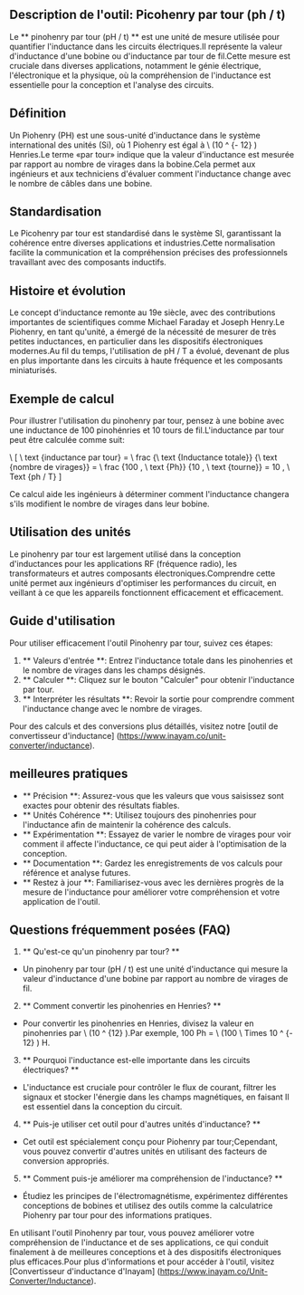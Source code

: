 ## Description de l'outil: Picohenry par tour (ph / t)

Le ** pinohenry par tour (pH / t) ** est une unité de mesure utilisée pour quantifier l'inductance dans les circuits électriques.Il représente la valeur d'inductance d'une bobine ou d'inductance par tour de fil.Cette mesure est cruciale dans diverses applications, notamment le génie électrique, l'électronique et la physique, où la compréhension de l'inductance est essentielle pour la conception et l'analyse des circuits.

## Définition

Un Piohenry (PH) est une sous-unité d'inductance dans le système international des unités (Si), où 1 Piohenry est égal à \ (10 ​​^ {- 12} \) Henries.Le terme «par tour» indique que la valeur d'inductance est mesurée par rapport au nombre de virages dans la bobine.Cela permet aux ingénieurs et aux techniciens d'évaluer comment l'inductance change avec le nombre de câbles dans une bobine.

## Standardisation

Le Picohenry par tour est standardisé dans le système SI, garantissant la cohérence entre diverses applications et industries.Cette normalisation facilite la communication et la compréhension précises des professionnels travaillant avec des composants inductifs.

## Histoire et évolution

Le concept d'inductance remonte au 19e siècle, avec des contributions importantes de scientifiques comme Michael Faraday et Joseph Henry.Le Piohenry, en tant qu'unité, a émergé de la nécessité de mesurer de très petites inductances, en particulier dans les dispositifs électroniques modernes.Au fil du temps, l'utilisation de pH / T a évolué, devenant de plus en plus importante dans les circuits à haute fréquence et les composants miniaturisés.

## Exemple de calcul

Pour illustrer l'utilisation du pinohenry par tour, pensez à une bobine avec une inductance de 100 pinohénries et 10 tours de fil.L'inductance par tour peut être calculée comme suit:

\ [
\ text {inductance par tour} = \ frac {\ text {Inductance totale}} {\ text {nombre de virages}} = \ frac {100 \, \ text {Ph}} {10 \, \ text {tourne}} = 10 \, \ Text {ph / T}
\]

Ce calcul aide les ingénieurs à déterminer comment l'inductance changera s'ils modifient le nombre de virages dans leur bobine.

## Utilisation des unités

Le pinohenry par tour est largement utilisé dans la conception d'inductances pour les applications RF (fréquence radio), les transformateurs et autres composants électroniques.Comprendre cette unité permet aux ingénieurs d'optimiser les performances du circuit, en veillant à ce que les appareils fonctionnent efficacement et efficacement.

## Guide d'utilisation

Pour utiliser efficacement l'outil Pinohenry par tour, suivez ces étapes:

1. ** Valeurs d'entrée **: Entrez l'inductance totale dans les pinohenries et le nombre de virages dans les champs désignés.
2. ** Calculer **: Cliquez sur le bouton "Calculer" pour obtenir l'inductance par tour.
3. ** Interpréter les résultats **: Revoir la sortie pour comprendre comment l'inductance change avec le nombre de virages.

Pour des calculs et des conversions plus détaillés, visitez notre [outil de convertisseur d'inductance] (https://www.inayam.co/unit-converter/inductance).

## meilleures pratiques

- ** Précision **: Assurez-vous que les valeurs que vous saisissez sont exactes pour obtenir des résultats fiables.
- ** Unités Cohérence **: Utilisez toujours des pinohenries pour l'inductance afin de maintenir la cohérence des calculs.
- ** Expérimentation **: Essayez de varier le nombre de virages pour voir comment il affecte l'inductance, ce qui peut aider à l'optimisation de la conception.
- ** Documentation **: Gardez les enregistrements de vos calculs pour référence et analyse futures.
- ** Restez à jour **: Familiarisez-vous avec les dernières progrès de la mesure de l'inductance pour améliorer votre compréhension et votre application de l'outil.

## Questions fréquemment posées (FAQ)

1. ** Qu'est-ce qu'un pinohenry par tour? **
- Un pinohenry par tour (pH / t) est une unité d'inductance qui mesure la valeur d'inductance d'une bobine par rapport au nombre de virages de fil.

2. ** Comment convertir les pinohenries en Henries? **
- Pour convertir les pinohenries en Henries, divisez la valeur en pinohenries par \ (10 ​​^ {12} \).Par exemple, 100 Ph = \ (100 \ Times 10 ^ {- 12} \) H.

3. ** Pourquoi l'inductance est-elle importante dans les circuits électriques? **
- L'inductance est cruciale pour contrôler le flux de courant, filtrer les signaux et stocker l'énergie dans les champs magnétiques, en faisant Il est essentiel dans la conception du circuit.

4. ** Puis-je utiliser cet outil pour d'autres unités d'inductance? **
- Cet outil est spécialement conçu pour Piohenry par tour;Cependant, vous pouvez convertir d'autres unités en utilisant des facteurs de conversion appropriés.

5. ** Comment puis-je améliorer ma compréhension de l'inductance? **
- Étudiez les principes de l'électromagnétisme, expérimentez différentes conceptions de bobines et utilisez des outils comme la calculatrice Piohenry par tour pour des informations pratiques.

En utilisant l'outil Pinohenry par tour, vous pouvez améliorer votre compréhension de l'inductance et de ses applications, ce qui conduit finalement à de meilleures conceptions et à des dispositifs électroniques plus efficaces.Pour plus d'informations et pour accéder à l'outil, visitez [Convertisseur d'inductance d'Inayam] (https://www.inayam.co/Unit-Converter/Inductance).